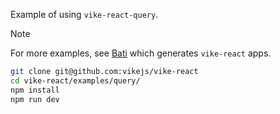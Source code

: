 Example of using `vike-react-query`.

> [!NOTE]
> For more examples, see [Bati](https://batijs.dev) which generates `vike-react` apps.

```bash
git clone git@github.com:vikejs/vike-react
cd vike-react/examples/query/
npm install
npm run dev
```
